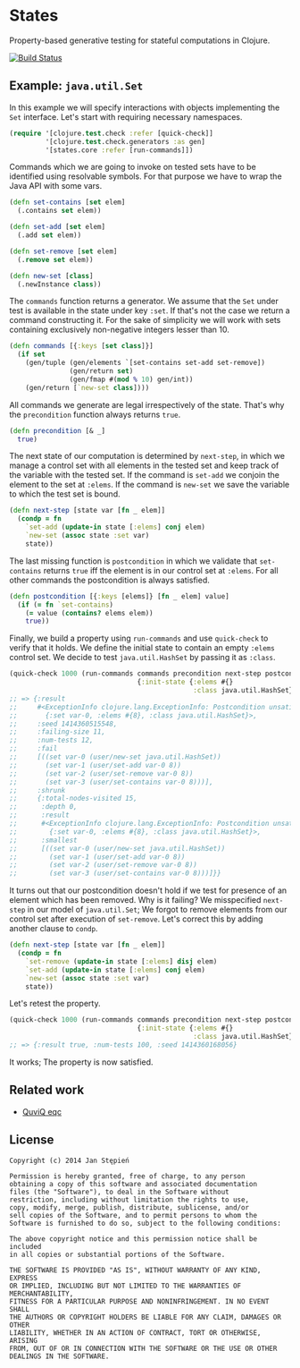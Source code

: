# States

Property-based generative testing for stateful computations in Clojure.

[![Build Status](https://travis-ci.org/jstepien/states.svg)](https://travis-ci.org/jstepien/states)

## Example: `java.util.Set`

In this example we will specify interactions with objects implementing the `Set`
interface.
Let's start with requiring necessary namespaces.

```clojure
(require '[clojure.test.check :refer [quick-check]]
         '[clojure.test.check.generators :as gen]
         '[states.core :refer [run-commands]])
```

Commands which we are going to invoke on tested sets have to be identified using
resolvable symbols.
For that purpose we have to wrap the Java API with some vars.

```clojure
(defn set-contains [set elem]
  (.contains set elem))

(defn set-add [set elem]
  (.add set elem))

(defn set-remove [set elem]
  (.remove set elem))

(defn new-set [class]
  (.newInstance class))
```

The `commands` function returns a generator.
We assume that the `Set` under test is available in the state under key `:set`.
If that's not the case we return a command constructing it.
For the sake of simplicity we will work with sets containing exclusively
non-negative integers lesser than 10.

```clojure
(defn commands [{:keys [set class]}]
  (if set
    (gen/tuple (gen/elements `[set-contains set-add set-remove])
               (gen/return set)
               (gen/fmap #(mod % 10) gen/int))
    (gen/return [`new-set class])))
```

All commands we generate are legal irrespectively of the state.
That's why the `precondition` function always returns `true`.

```clojure
(defn precondition [& _]
  true)
```

The next state of our computation is determined by `next-step`, in which we
manage a control set with all elements in the tested set and keep track of the
variable with the tested set.
If the command is `set-add` we conjoin the element to the set at `:elems`.
If the command is `new-set` we save the variable to which the test set is bound.

```clojure
(defn next-step [state var [fn _ elem]]
  (condp = fn
    `set-add (update-in state [:elems] conj elem)
    `new-set (assoc state :set var)
    state))
```

The last missing function is `postcondition` in which we validate that
`set-contains` returns `true` iff the element is in our control set at `:elems`.
For all other commands the postcondition is always satisfied.

```clojure
(defn postcondition [{:keys [elems]} [fn _ elem] value]
  (if (= fn `set-contains)
    (= value (contains? elems elem))
    true))
```

Finally, we build a property using `run-commands` and use `quick-check` to
verify that it holds.
We define the initial state to contain an empty `:elems` control set.
We decide to test `java.util.HashSet` by passing it as `:class`.

```clojure
(quick-check 1000 (run-commands commands precondition next-step postcondition
                                {:init-state {:elems #{}
                                              :class java.util.HashSet}})))
;; => {:result
;;     #<ExceptionInfo clojure.lang.ExceptionInfo: Postcondition unsatisfied
;;       {:set var-0, :elems #{8}, :class java.util.HashSet}>,
;;     :seed 1414360515548,
;;     :failing-size 11,
;;     :num-tests 12,
;;     :fail
;;     [((set var-0 (user/new-set java.util.HashSet))
;;       (set var-1 (user/set-add var-0 8))
;;       (set var-2 (user/set-remove var-0 8))
;;       (set var-3 (user/set-contains var-0 8)))],
;;     :shrunk
;;     {:total-nodes-visited 15,
;;      :depth 0,
;;      :result
;;      #<ExceptionInfo clojure.lang.ExceptionInfo: Postcondition unsatisfied
;;        {:set var-0, :elems #{8}, :class java.util.HashSet}>,
;;      :smallest
;;      [((set var-0 (user/new-set java.util.HashSet))
;;        (set var-1 (user/set-add var-0 8))
;;        (set var-2 (user/set-remove var-0 8))
;;        (set var-3 (user/set-contains var-0 8)))]}}
```

It turns out that our postcondition doesn't hold if we test for presence of an
element which has been removed.
Why is it failing?
We misspecified `next-step` in our model of `java.util.Set`;
We forgot to remove elements from our control set after execution of
`set-remove`.
Let's correct this by adding another clause to `condp`.

```clojure
(defn next-step [state var [fn _ elem]]
  (condp = fn
    `set-remove (update-in state [:elems] disj elem)
    `set-add (update-in state [:elems] conj elem)
    `new-set (assoc state :set var)
    state))
```

Let's retest the property.

```clojure
(quick-check 1000 (run-commands commands precondition next-step postcondition
                                {:init-state {:elems #{}
                                              :class java.util.HashSet}})))
;; => {:result true, :num-tests 100, :seed 1414360168056}
```

It works; The property is now satisfied.

## Related work

  - [QuviQ eqc](http://www.quviq.com/)

## License

    Copyright (c) 2014 Jan Stępień

    Permission is hereby granted, free of charge, to any person
    obtaining a copy of this software and associated documentation
    files (the "Software"), to deal in the Software without
    restriction, including without limitation the rights to use,
    copy, modify, merge, publish, distribute, sublicense, and/or
    sell copies of the Software, and to permit persons to whom the
    Software is furnished to do so, subject to the following conditions:

    The above copyright notice and this permission notice shall be included
    in all copies or substantial portions of the Software.

    THE SOFTWARE IS PROVIDED "AS IS", WITHOUT WARRANTY OF ANY KIND, EXPRESS
    OR IMPLIED, INCLUDING BUT NOT LIMITED TO THE WARRANTIES OF MERCHANTABILITY,
    FITNESS FOR A PARTICULAR PURPOSE AND NONINFRINGEMENT. IN NO EVENT SHALL
    THE AUTHORS OR COPYRIGHT HOLDERS BE LIABLE FOR ANY CLAIM, DAMAGES OR OTHER
    LIABILITY, WHETHER IN AN ACTION OF CONTRACT, TORT OR OTHERWISE, ARISING
    FROM, OUT OF OR IN CONNECTION WITH THE SOFTWARE OR THE USE OR OTHER
    DEALINGS IN THE SOFTWARE.
